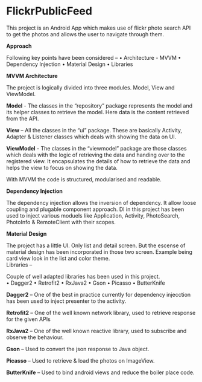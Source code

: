 # FlickrPublicFeed
This project is an Android App which makes use of flickr photo search API to get the photos and allows the user to navigate through them.

**Approach**

Following key points have been considered –
•	Architecture - MVVM
•	Dependency Injection
•	Material Design
•	Libraries


**MVVM Architecture**  

The project is logically divided into three modules.  Model, View and ViewModel.  

**Model** - The classes in the “repository” package represents the model and its helper classes to retrieve the model.  Here data is the content retrieved from the API.  

**View** – All the classes in the “ui” package.  These are basically Activity, Adapter & Listener classes which deals with showing the data on UI.

**ViewModel** -  The classes in the “viewmodel” package are those classes which deals with the logic of retrieving the data and handing over to the registered view.  It encapsulates the details of how to retrieve the data and helps the view to focus on showing the data.

With MVVM the code is structured, modularised and readable.


**Dependency Injection** 

The dependency injection allows the inversion of dependency.  It allow loose coupling and plugable component approach.  DI in this project has been used to inject various moduels like Application, Activity, PhotoSearch, PhotoInfo & RemoteClient with their scopes.


**Material Design**

The project has a little UI.  Only list and detail screen.  But the escense of material design has been incorporated in those two screen.  Example being card view look in the list and color theme.  
Libraries – 

Couple of well adapted libraries has been used in this project.  
•	Dagger2
•	Retrofit2
•	RxJava2
•	Gson
•	Picasso
•	ButterKnife


**Dagger2** – One of the best in practice currently for dependency injecction has been used to inject presenter to the activity.

**Retrofit2** – One of the well known network library, used to retrieve response for the given APIs

**RxJava2** – One of the well known reactive library, used to subscribe and observe the behaviour.

**Gson** – Used to convert the json response to Java object.

**Picasso** – Used to retrieve & load the photos on ImageView.

**ButterKnife** – Used to bind android views and reduce the boiler place code.

